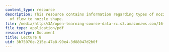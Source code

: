 ```yaml
---
content_type: resource
description: This resource contains information regarding types of nozzles; connection
  of flow to nozzle shape.
file: /media/https%3A/open-learning-course-data-rc.s3.amazonaws.com/16-50-introduction-to-propulsion-systems-spring-2012/3b75070e215e47a890e43d88047d2b0f_MIT16_50S12_lec8.pdf
file_type: application/pdf
resourcetype: Document
title: Lecture 8
uid: 3b75070e-215e-47a8-90e4-3d88047d2b0f
---
```


